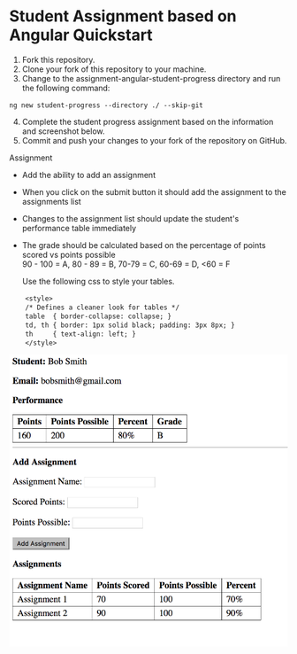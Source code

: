 # Student Assignment based on Angular Quickstart
1. Fork this repository.
2. Clone your fork of this repository to your machine.
3. Change to the assignment-angular-student-progress directory and run the following command:
```
ng new student-progress --directory ./ --skip-git
```
4. Complete the student progress assignment based on the information and screenshot below.
5. Commit and push your changes to your fork of the repository on GitHub.

Assignment
* Add the ability to add an assignment
* When you click on the submit button it should add the assignment to the assignments list
* Changes to the assignment list should update the student's performance table immediately
* The grade should be calculated based on the percentage of points scored vs points possible <br/>
  90 - 100 = A, 80 - 89 = B, 70-79 = C, 60-69 = D, \<60 = F

  Use the following css to style your tables.
```
    <style>
    /* Defines a cleaner look for tables */
    table  { border-collapse: collapse; }
    td, th { border: 1px solid black; padding: 3px 8px; }
    th     { text-align: left; }
    </style>
```

![Results Image](./student-progress.png?raw=true)

